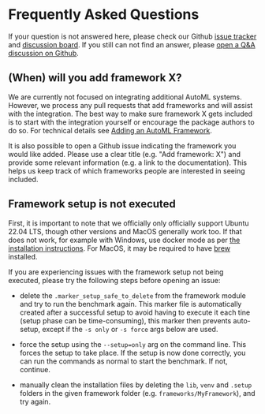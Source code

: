 # Frequently Asked Questions

If your question is not answered here, please check our Github [issue tracker](https://github.com/openml/automlbenchmark/issues) and [discussion board](https://github.com/openml/automlbenchmark/discussions).
If you still can not find an answer, please [open a Q&A discussion on Github](https://github.com/openml/automlbenchmark/discussions/new?category=q-a).

## (When) will you add framework X?

We are currently not focused on integrating additional AutoML systems.
However, we process any pull requests that add frameworks and will assist with the integration.
The best way to make sure framework X gets included is to start with the integration
yourself or encourage the package authors to do so. For technical details see
[Adding an AutoML Framework](./extending/framework.md).

It is also possible to open a Github issue indicating the framework you would like added.
Please use a clear title (e.g. "Add framework: X") and provide some relevant information
(e.g. a link to the documentation).
This helps us keep track of which frameworks people are interested in seeing included.


## Framework setup is not executed
First, it is important to note that we officially only officially support Ubuntu 22.04 LTS,
though other versions and MacOS generally work too. If that does not work, for
example with Windows, use docker mode as per [the installation instructions](getting_started.md#installation).
For MacOS, it may be required to have [brew](https://brew.sh) installed.

If you are experiencing issues with the framework setup not being executed, please
try the following steps before opening an issue:

  - delete the `.marker_setup_safe_to_delete` from the framework module and try to run
    the benchmark again. This marker file is automatically created after a successful
    setup to avoid having to execute it each tine (setup phase can be time-consuming),
    this marker then prevents auto-setup, except if the `-s only` or `-s force` args below are used.

  - force the setup using the  `--setup=only` arg on the command line. This forces the
    setup to take place. If the setup is now done correctly, you can run the commands
    as normal to start the benchmark. If not, continue.

  - manually clean the installation files by deleting the `lib`, `venv` and `.setup` folders
    in the given framework folder (e.g. `frameworks/MyFramework`), and try again.

